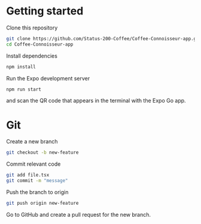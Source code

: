 # Getting started
Clone this repository

```bash
git clone https://github.com/Status-200-Coffee/Coffee-Connoisseur-app.git
cd Coffee-Connoisseur-app
```

Install dependencies

```bash
npm install
```

Run the Expo development server

```bash
npm run start
```

and scan the QR code that appears in the terminal with the Expo Go app.

# Git

Create a new branch

```bash
git checkout -b new-feature
```

Commit relevant code

```bash
git add file.tsx
git commit -m "message"
```

Push the branch to origin

```bash
git push origin new-feature
```

Go to GitHub and create a pull request for the new branch.